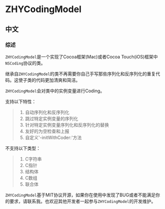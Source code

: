 # ZHYCodingModel

## 中文

### 综述

`ZHYCodingModel`是一个实现了Cocoa框架(Mac)或者Cocoa Touch(iOS)框架中`NSCoding`协议的类。

继承自`ZHYCodingModel`的类不再需要你自己手写那些序列化和反序列化的重复代码。这使子类的代码更加清爽和简洁。

`ZHYCodingModel`会对类中的实例变量进行Coding。

支持以下特性：

> 1. 自动序列化和反序列化
> 2. 跳过特定实例变量的序列化
> 3. 针对特定实例变量序列化和反序列化的替换
> 4. 友好的为空检查和上报
> 5. 自定义'-initWithCoder:'方法

不支持以下类型：

> 1. C字符串
> 2. C指针
> 3. 结构体
> 4. C数组
> 5. 联合体

`ZHYCodingModel`基于MIT协议开源，如果你在使用中发现了BUG或者不能满足你的要求，请联系我。也欢迎其他开发者一起参与`ZHYCodingModel`的开发维护。